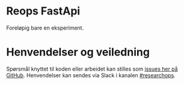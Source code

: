 Reops FastApi
=============

Foreløpig bare en eksperiment.


# Henvendelser og veiledning

Spørsmål knyttet til koden eller arbeidet kan stilles
som [issues her på GitHub](https://github.com/navikt/reops-proxy/issues). Henvendelser kan sendes via Slack i
kanalen [#researchops](https://nav-it.slack.com/archives/C02UGFS2J4B).
